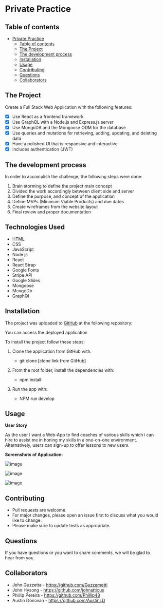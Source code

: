 # Private Practice

## Table of contents

- [Private Practice](#private-practice)
  - [Table of contents](#table-of-contents)
  - [The Project](#the-project)
  - [The development process](#the-development-process)
  - [Installation](#installation)
  - [Usage](#usage)
  - [Contributing](#contributing)
  - [Questions](#questions)
  - [Collaborators](#collaborators)

## The Project

Create a Full Stack Web Application with the following features:

- [x] Use React as a frontend framework  
- [x] Use GraphQL with a Node.js and Express.js server  
- [x] Use MongoDB and the Mongoose ODM for the database  
- [x] Use queries and mutations for retrieving, adding, updating, and deleting data  
- [x] Have a polished UI that is responsive and interactive  
- [x] Includes authentication (JWT)  

## The development process

In order to accomplish the challenge, the following steps were done:

1. Brain storming to define the project main concept  
2. Divided the work accordingly between client side and server  
3. Define the purpose, and concept of the application   
4. Define MVPs (Minimum Viable Products) and due dates  
5. Create wireframes from the website layout  
6. Final review and proper documentation  

## Technologies Used
- HTML
- CSS
- JavaScript
- Node js
- React 
- React Strap
- Google Fonts
- Stripe API
- Google Slides
- Mongoose 
- MongoDb
- GraphQl

## Installation

The project was uploaded to [GitHub](https://github.com/) at the following repository: 

You can access the deployed application 

To install the project follow these steps:

1. Clone the application from GitHub with:

   - git clone [clone link from GitHub]

2. From the root folder, install the dependencies with:

   - npm install

3. Run the app with:
   - NPM run develop

## Usage

**User Story**

As the user I want a Web-App to find coaches of various skills which i can hire to assist me in honing my skills in a one-on-one environment. Alternatively, users can sign-up to offer lessons to new users.  

**Screenshots of Application:**

![image]()

![image]()

![image]()

## Contributing

- Pull requests are welcome.
- For major changes, please open an issue first to discuss what you would like to change.
- Please make sure to update tests as appropriate.

## Questions

If you have questions or you want to share comments, we will be glad to hear from you.

## Collaborators

- John Guzzetta - https://github.com/Guzzemetti
- John Hysong - https://github.com/johnatticus
- Phillip Pereira - https://github.com/Phillip48
- Austin Donovan - https://github.com/AustinLD


